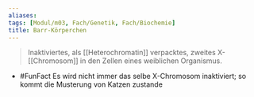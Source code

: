 ```yaml
---
aliases: 
tags: [Modul/m03, Fach/Genetik, Fach/Biochemie]
title: Barr-Körperchen
---
```

> Inaktiviertes, als [[Heterochromatin]] verpacktes, zweites X-[[Chromosom]] in den Zellen eines weiblichen Organismus.
- #FunFact Es wird nicht immer das selbe X-Chromosom inaktiviert; so kommt die Musterung von Katzen zustande